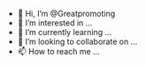 - 👋 Hi, I’m @Greatpromoting
- 👀 I’m interested in ...
- 🌱 I’m currently learning ...
- 💞️ I’m looking to collaborate on ...
- 📫 How to reach me ...

<!---
Greatpromoting/Greatpromoting is a ✨ special ✨ repository because its `README.md` (this file) appears on your GitHub profile.
You can click the Preview link to take a look at your changes.
--->
